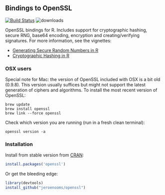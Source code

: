 Bindings to OpenSSL
-------------------

[![Build Status](https://travis-ci.org/jeroenooms/openssl.svg?branch=master)](https://travis-ci.org/jeroenooms/openssl)
![downloads](http://cranlogs.r-pkg.org/badges/grand-total/openssl)

OpenSSL bindings for R. Includes support for cryptographic hashing, secure RNG, base64 encoding, encryption and
creating/verifying signatures. For more information, see the vignettes:

 - [Generating Secure Random Numbers in R](https://cran.r-project.org/web/packages/openssl/vignettes/secure_rng.html) 
 - [Cryptographic Hashing in R](https://cran.r-project.org/web/packages/openssl/vignettes/crypto_hashing.html)

### OSX users

Special note for Mac: the version of OpenSSL included with OSX is a bit old (0.9.8). 
This version usually suffices but might not support the latest generation of ciphers
and algorithms. To install the most recent version of OpenSSL:

```
brew update
brew install openssl
brew link --force openssl
```

Check which version you are running (run in a fresh clean terminal):

```
openssl version -a
```

### Installation

Install from stable version from [CRAN](http://cran.r-project.org/web/packages/openssl/index.html):

```r
install.packages('openssl')
```

Or get the bleeding edge:

```r
library(devtools)
install_github("jeroenooms/openssl")
```

